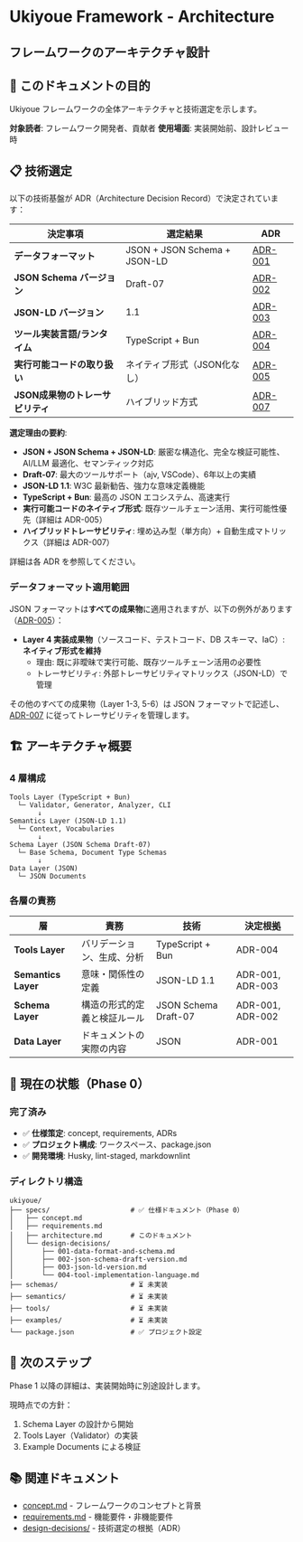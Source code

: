 # Ukiyoue Framework - Architecture

## フレームワークのアーキテクチャ設計

## 🎯 このドキュメントの目的

Ukiyoue フレームワークの全体アーキテクチャと技術選定を示します。

**対象読者**: フレームワーク開発者、貢献者
**使用場面**: 実装開始前、設計レビュー時

## 📋 技術選定

以下の技術基盤が ADR（Architecture Decision Record）で決定されています：

| 決定事項                         | 選定結果                     | ADR                                                               |
| -------------------------------- | ---------------------------- | ----------------------------------------------------------------- |
| **データフォーマット**           | JSON + JSON Schema + JSON-LD | [ADR-001](design-decisions/001-data-format-and-schema.md)         |
| **JSON Schema バージョン**       | Draft-07                     | [ADR-002](design-decisions/002-json-schema-draft-version.md)      |
| **JSON-LD バージョン**           | 1.1                          | [ADR-003](design-decisions/003-json-ld-version.md)                |
| **ツール実装言語/ランタイム**    | TypeScript + Bun             | [ADR-004](design-decisions/004-tool-implementation-language.md)   |
| **実行可能コードの取り扱い**     | ネイティブ形式（JSON化なし） | [ADR-005](design-decisions/005-executable-code-representation.md) |
| **JSON成果物のトレーサビリティ** | ハイブリッド方式             | [ADR-007](design-decisions/007-json-artifact-traceability.md)     |

**選定理由の要約**:

- **JSON + JSON Schema + JSON-LD**: 厳密な構造化、完全な検証可能性、AI/LLM 最適化、セマンティック対応
- **Draft-07**: 最大のツールサポート（ajv, VSCode）、6年以上の実績
- **JSON-LD 1.1**: W3C 最新勧告、強力な意味定義機能
- **TypeScript + Bun**: 最高の JSON エコシステム、高速実行
- **実行可能コードのネイティブ形式**: 既存ツールチェーン活用、実行可能性優先（詳細は ADR-005）
- **ハイブリッドトレーサビリティ**: 埋め込み型（単方向）+ 自動生成マトリックス（詳細は ADR-007）

詳細は各 ADR を参照してください。

### データフォーマット適用範囲

JSON フォーマットは**すべての成果物**に適用されますが、以下の例外があります（[ADR-005](design-decisions/005-executable-code-representation.md)）：

- **Layer 4 実装成果物**（ソースコード、テストコード、DB スキーマ、IaC）: **ネイティブ形式を維持**
  - 理由: 既に非曖昧で実行可能、既存ツールチェーン活用の必要性
  - トレーサビリティ: 外部トレーサビリティマトリックス（JSON-LD）で管理

その他のすべての成果物（Layer 1-3, 5-6）は JSON フォーマットで記述し、[ADR-007](design-decisions/007-json-artifact-traceability.md) に従ってトレーサビリティを管理します。

## 🏗️ アーキテクチャ概要

### 4 層構成

```text
Tools Layer (TypeScript + Bun)
  └─ Validator, Generator, Analyzer, CLI
       ↓
Semantics Layer (JSON-LD 1.1)
  └─ Context, Vocabularies
       ↓
Schema Layer (JSON Schema Draft-07)
  └─ Base Schema, Document Type Schemas
       ↓
Data Layer (JSON)
  └─ JSON Documents
```

### 各層の責務

| 層                  | 責務                         | 技術                 | 決定根拠         |
| ------------------- | ---------------------------- | -------------------- | ---------------- |
| **Tools Layer**     | バリデーション、生成、分析   | TypeScript + Bun     | ADR-004          |
| **Semantics Layer** | 意味・関係性の定義           | JSON-LD 1.1          | ADR-001, ADR-003 |
| **Schema Layer**    | 構造の形式的定義と検証ルール | JSON Schema Draft-07 | ADR-001, ADR-002 |
| **Data Layer**      | ドキュメントの実際の内容     | JSON                 | ADR-001          |

## 📍 現在の状態（Phase 0）

### 完了済み

- ✅ **仕様策定**: concept, requirements, ADRs
- ✅ **プロジェクト構成**: ワークスペース、package.json
- ✅ **開発環境**: Husky, lint-staged, markdownlint

### ディレクトリ構造

```text
ukiyoue/
├── specs/                    # ✅ 仕様ドキュメント（Phase 0）
│   ├── concept.md
│   ├── requirements.md
│   ├── architecture.md       # このドキュメント
│   └── design-decisions/
│       ├── 001-data-format-and-schema.md
│       ├── 002-json-schema-draft-version.md
│       ├── 003-json-ld-version.md
│       └── 004-tool-implementation-language.md
├── schemas/                  # ⏳ 未実装
├── semantics/                # ⏳ 未実装
├── tools/                    # ⏳ 未実装
├── examples/                 # ⏳ 未実装
└── package.json              # ✅ プロジェクト設定
```

## 🎯 次のステップ

Phase 1 以降の詳細は、実装開始時に別途設計します。

現時点での方針：

1. Schema Layer の設計から開始
2. Tools Layer（Validator）の実装
3. Example Documents による検証

## 📚 関連ドキュメント

- [concept.md](concept.md) - フレームワークのコンセプトと背景
- [requirements.md](requirements.md) - 機能要件・非機能要件
- [design-decisions/](design-decisions/) - 技術選定の根拠（ADR）
